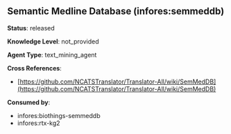 [//]: # (DO NOT MANUALLY EDIT THIS FILE. IT IS GENERATED FROM A TEMPLATE.)

## Semantic Medline Database (infores:semmeddb)

**Status**: released
  
**Knowledge Level**: not_provided
  
**Agent Type**: text_mining_agent



**Cross References**:

- [https://github.com/NCATSTranslator/Translator-All/wiki/SemMedDB](https://github.com/NCATSTranslator/Translator-All/wiki/SemMedDB)


**Consumed by**:

- infores:biothings-semmeddb
- infores:rtx-kg2